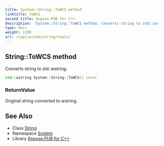 ```yaml
---
title: System::String::ToWCS method
linktitle: ToWCS
second_title: Aspose.PUB for C++
description: 'System::String::ToWCS method. Converts string to std::wstring in C++.'
type: docs
weight: 1200
url: /cpp/system/string/towcs/
---
```

## String::ToWCS method


Converts string to std::wstring.

```cpp
std::wstring System::String::ToWCS() const
```


### ReturnValue

Original string converted to wstring.

## See Also

* Class [String](../)
* Namespace [System](../../)
* Library [Aspose.PUB for C++](../../../)

